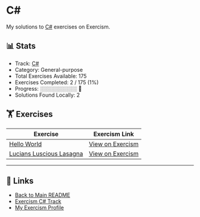 # C#

My solutions to [C#](https://exercism.org/tracks/csharp) exercises on Exercism.

## 📊 Stats

- Track: [C#](https://exercism.org/tracks/csharp)
- Category: General-purpose
- Total Exercises Available: 175
- Exercises Completed: 2 / 175 (1%)
- Progress: ░░░░░░░░░░ 🔴
- Solutions Found Locally: 2

## 🏋️ Exercises

| Exercise | Exercism Link |
|----------|---------------|
| [Hello World](hello-world/README.md) | [View on Exercism](https://exercism.org/tracks/csharp/exercises/hello-world) |
| [Lucians Luscious Lasagna](lucians-luscious-lasagna/README.md) | [View on Exercism](https://exercism.org/tracks/csharp/exercises/lucians-luscious-lasagna) |

---

## 🔗 Links

- [Back to Main README](../README.md)
- [Exercism C# Track](https://exercism.org/tracks/csharp)
- [My Exercism Profile](https://exercism.org/profiles/princemuel)
